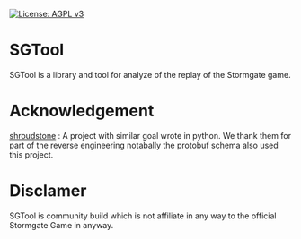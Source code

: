 [![License: AGPL v3](https://img.shields.io/badge/License-AGPL_v3-blue.svg)](https://www.gnu.org/licenses/agpl-3.0)

# SGTool

SGTool is a library and tool for analyze of the replay of the Stormgate game. 


# Acknowledgement

[shroudstone](https://github.com/acarapetis/shroudstone) : A project with similar goal wrote in python. We thank them for part of the reverse engineering notabally the protobuf schema also used this project.

# Disclamer

SGTool is community build which is not affiliate in any way to the official Stormgate Game in anyway. 